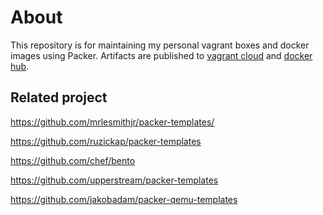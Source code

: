 # About

This repository is for maintaining my personal vagrant boxes and docker images using Packer.
Artifacts are published to [vagrant cloud](https://app.vagrantup.com/morawskim) and [docker hub](https://hub.docker.com/u/morawskim).


## Related project

https://github.com/mrlesmithjr/packer-templates/

https://github.com/ruzickap/packer-templates

https://github.com/chef/bento

https://github.com/upperstream/packer-templates

https://github.com/jakobadam/packer-qemu-templates
